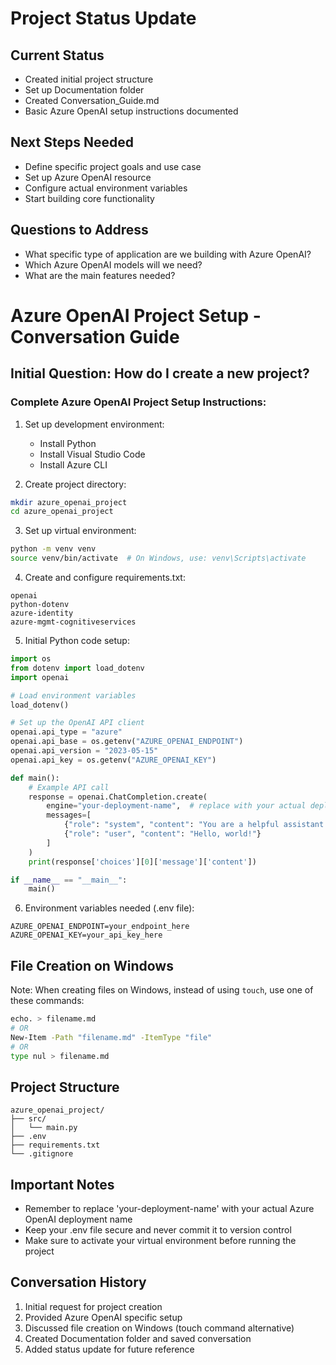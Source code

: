 # Project Status Update

## Current Status
- Created initial project structure
- Set up Documentation folder
- Created Conversation_Guide.md
- Basic Azure OpenAI setup instructions documented

## Next Steps Needed
- Define specific project goals and use case
- Set up Azure OpenAI resource
- Configure actual environment variables
- Start building core functionality

## Questions to Address
- What specific type of application are we building with Azure OpenAI?
- Which Azure OpenAI models will we need?
- What are the main features needed?

# Azure OpenAI Project Setup - Conversation Guide

## Initial Question: How do I create a new project?

### Complete Azure OpenAI Project Setup Instructions:

1. Set up development environment:
   - Install Python
   - Install Visual Studio Code
   - Install Azure CLI

2. Create project directory:
```bash
mkdir azure_openai_project
cd azure_openai_project
```

3. Set up virtual environment:
```bash
python -m venv venv
source venv/bin/activate  # On Windows, use: venv\Scripts\activate
```

4. Create and configure requirements.txt:
```
openai
python-dotenv
azure-identity
azure-mgmt-cognitiveservices
```

5. Initial Python code setup:
```python
import os
from dotenv import load_dotenv
import openai

# Load environment variables
load_dotenv()

# Set up the OpenAI API client
openai.api_type = "azure"
openai.api_base = os.getenv("AZURE_OPENAI_ENDPOINT")
openai.api_version = "2023-05-15"
openai.api_key = os.getenv("AZURE_OPENAI_KEY")

def main():
    # Example API call
    response = openai.ChatCompletion.create(
        engine="your-deployment-name",  # replace with your actual deployment name
        messages=[
            {"role": "system", "content": "You are a helpful assistant."},
            {"role": "user", "content": "Hello, world!"}
        ]
    )
    print(response['choices'][0]['message']['content'])

if __name__ == "__main__":
    main()
```

6. Environment variables needed (.env file):
```
AZURE_OPENAI_ENDPOINT=your_endpoint_here
AZURE_OPENAI_KEY=your_api_key_here
```

## File Creation on Windows
Note: When creating files on Windows, instead of using `touch`, use one of these commands:
```bash
echo. > filename.md
# OR
New-Item -Path "filename.md" -ItemType "file"
# OR
type nul > filename.md
```

## Project Structure
```
azure_openai_project/
├── src/
│   └── main.py
├── .env
├── requirements.txt
└── .gitignore
```

## Important Notes
- Remember to replace 'your-deployment-name' with your actual Azure OpenAI deployment name
- Keep your .env file secure and never commit it to version control
- Make sure to activate your virtual environment before running the project

## Conversation History
1. Initial request for project creation
2. Provided Azure OpenAI specific setup
3. Discussed file creation on Windows (touch command alternative)
4. Created Documentation folder and saved conversation
5. Added status update for future reference